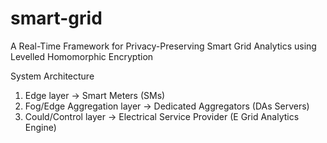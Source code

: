 # smart-grid

A Real-Time Framework for Privacy-Preserving Smart Grid Analytics using Levelled Homomorphic Encryption


System Architecture
1. Edge layer -> Smart Meters (SMs)
2. Fog/Edge Aggregation layer -> Dedicated Aggregators (DAs Servers)
3. Could/Control layer -> Electrical Service Provider (E Grid Analytics Engine)